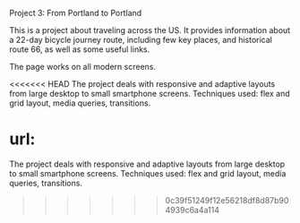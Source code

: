 Project 3: From Portland to Portland

This is a project about traveling across the US. It provides information about a 22-day bicycle journey route, including few key places, and historical route 66, as well as some useful links.

The page works on all modern screens.

<<<<<<< HEAD
The project deals with responsive and adaptive layouts from large desktop to small smartphone screens. Techniques used: flex and grid layout, media queries, transitions.

url:
=======
The project deals with responsive and adaptive layouts from large desktop to small smartphone screens. Techniques used: flex and grid layout, media queries, transitions.
>>>>>>> 0c39f51249f12e56218df8d87b904939c6a4a114
